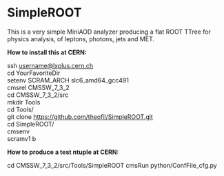 # SimpleROOT

This is a very simple MiniAOD analyzer producing a flat ROOT TTree for physics analysis,
of leptons, photons, jets and MET.

<b> How to install this at CERN:  </b>

ssh username@lxplus.cern.ch  
cd YourFavoriteDir  
setenv SCRAM_ARCH slc6_amd64_gcc491  
cmsrel CMSSW_7_3_2  
cd CMSSW_7_3_2/src  
mkdir Tools  
cd Tools/  
git clone https://github.com/theofil/SimpleROOT.git  
cd SimpleROOT/  
cmsenv  
scramv1 b  

<b> How to produce a test ntuple at CERN: </b>

cd CMSSW_7_3_2/src/Tools/SimpleROOT
cmsRun python/ConfFile_cfg.py


